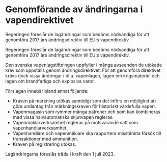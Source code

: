 # Genomförande av ändringarna i vapendirektivet

Regeringen föreslår de lagändringar som bedöms nödvändiga för att
genomföra 2017 års ändringsdirektiv till EU:s vapendirektiv.

Regeringen föreslår de lagändringar som bedöms nödvändiga för att
genomföra 2017 års ändringsdirektiv till EU:s vapendirektiv.

Den svenska vapenlagstiftningen uppfyller i många avseenden de utökade krav som uppställs genom ändringsdirektivet. För att genomföra direktivet krävs dock vissa ändringar i bl.a. vapenlagen, lagen om krigsmateriel och lagen om brandfarliga och explosiva varor.

Förslagen innebär bland annat följande:

* Kraven på märkning utökas samtidigt som det införs en möjlighet att
göra undantag från märkningskraven för historiskt värdefulla vapen.
* Vapenmagasin som rymmer många patroner och som kan kombineras
med vissa halvautomatiska skjutvapen regleras.
* Vapenmäklarverksamhet regleras på motsvarande sätt som vapenhandlarverksamhet.
* Vapenhandlare och vapenmäklare ska rapportera misstänkta försök till
transaktioner med ammunition.
* Kraven på registrering utökas.

Lagändringarna föreslås träda i kraft den 1 juli 2023.
